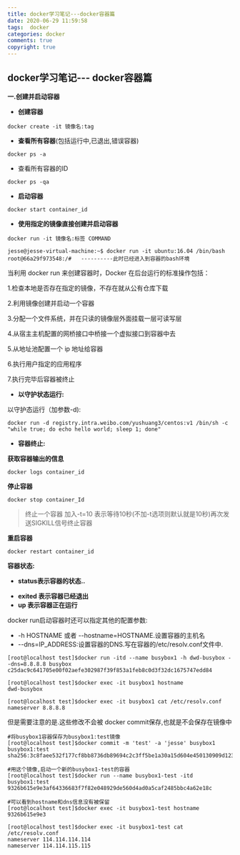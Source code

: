 ```yaml
---
title: docker学习笔记---docker容器篇
date: 2020-06-29 11:59:58
tags:  docker
categories: docker
comments: true
copyright: true
---
```




## docker学习笔记--- docker容器篇

**一.创建并启动容器**

* **创建容器**

```
docker create -it 镜像名:tag
```

* **查看所有容器**(包括运行中,已退出,错误容器)

```
docker ps -a
```

* 查看所有容器的ID

```
docker ps -qa
```

* **启动容器**

```
docker start container_id
```

* **使用指定的镜像直接创建并启动容器**

```
docker run -it 镜像名:标签 COMMAND

jesse@jesse-virtual-machine:~$ docker run -it ubuntu:16.04 /bin/bash
root@66a29f973548:/#   ----------此时已经进入到容器的bash环境
```

<!--more-->

当利用 docker run 来创建容器时，Docker 在后台运行的标准操作包括：

1.检查本地是否存在指定的镜像，不存在就从公有仓库下载

2.利用镜像创建并启动一个容器

3.分配一个文件系统，并在只读的镜像层外面挂载一层可读写层

4.从宿主主机配置的网桥接口中桥接一个虚拟接口到容器中去

5.从地址池配置一个 ip 地址给容器

6.执行用户指定的应用程序

7.执行完毕后容器被终止

* **以守护状态运行:**

以守护态运行（加参数-d):

```
docker run -d registry.intra.weibo.com/yushuang3/centos:v1 /bin/sh -c "while true; do echo hello world; sleep 1; done"
```

* **容器终止:**

**获取容器输出的信息**

```
docker logs container_id
```

**停止容器**

```
docker stop container_Id
```

> 终止一个容器  加入-t=10 表示等待10秒(不加-t选项则默认就是10秒)再次发送SIGKILL信号终止容器

**重启容器**

``` 
docker restart container_id
```

**容器状态:**

- **status表示容器的状态..**

* **exited 表示容器已经退出**
* **up 表示容器正在运行**



docker run启动容器时还可以指定其他的配置参数:

* -h HOSTNAME 或者 --hostname=HOSTNAME.设置容器的主机名
* --dns=IP_ADDRESS:设置容器的DNS.写在容器的/etc/resolv.conf文件中.


```
[root@localhost test]$docker run -itd --name busybox1 -h dwd-busybox --dns=8.8.8.8 busybox
c25dac9c641705e00f02aefe302987f39f853a1feb8c0d3f32dc1675747edd84

[root@localhost test]$docker exec -it busybox1 hostname
dwd-busybox

[root@localhost test]$docker exec -it busybox1 cat /etc/resolv.conf
nameserver 8.8.8.8
```
但是需要注意的是.这些修改不会被 docker commit保存,也就是不会保存在镜像中

```
#将busybox1容器保存为busybox1:test镜像
[root@localhost test]$docker commit -m 'test' -a 'jesse' busybox1 busybox1:test
sha256:3c8faee532f177cf8bb8736db89694c2c3ff5be1a30a15d604e450130909d123

#用这个镜像,启动一个新的busybox1-test的容器
[root@localhost test]$docker run --name busybox1-test -itd busybox1:test
9326b615e9e3af64336683f7f82e048929de560d4ad0a5caf2485bbc4a62e18c

#可以看到hostname和dns信息没有被保留
[root@localhost test]$docker exec -it busybox1-test hostname
9326b615e9e3

[root@localhost test]$docker exec -it busybox1-test cat /etc/resolv.conf
nameserver 114.114.114.114
nameserver 114.114.115.115
```
